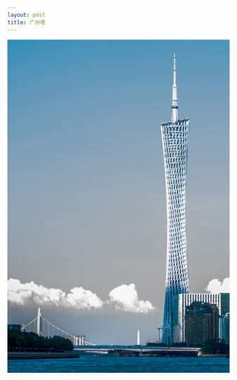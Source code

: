 ```yaml
---
layout: post
title: 广州塔
---
```


![The Moon](https://github.com/comacros/comacros.github.io/raw/master/images/GuangzhouTower2016.JPG)
